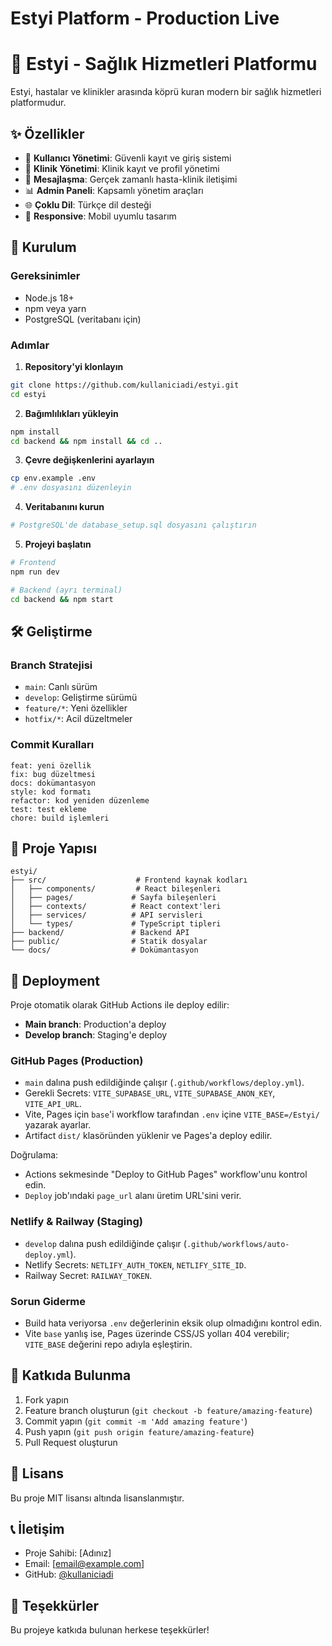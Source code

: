 # Estyi Platform - Production Live
# 🏥 Estyi - Sağlık Hizmetleri Platformu

Estyi, hastalar ve klinikler arasında köprü kuran modern bir sağlık hizmetleri platformudur.

## ✨ Özellikler

- 👤 **Kullanıcı Yönetimi**: Güvenli kayıt ve giriş sistemi
- 🏥 **Klinik Yönetimi**: Klinik kayıt ve profil yönetimi
- 💬 **Mesajlaşma**: Gerçek zamanlı hasta-klinik iletişimi
- 📊 **Admin Paneli**: Kapsamlı yönetim araçları
- 🌐 **Çoklu Dil**: Türkçe dil desteği
- 📱 **Responsive**: Mobil uyumlu tasarım

## 🚀 Kurulum

### Gereksinimler
- Node.js 18+
- npm veya yarn
- PostgreSQL (veritabanı için)

### Adımlar

1. **Repository'yi klonlayın**
```bash
git clone https://github.com/kullaniciadi/estyi.git
cd estyi
```

2. **Bağımlılıkları yükleyin**
```bash
npm install
cd backend && npm install && cd ..
```

3. **Çevre değişkenlerini ayarlayın**
```bash
cp env.example .env
# .env dosyasını düzenleyin
```

4. **Veritabanını kurun**
```bash
# PostgreSQL'de database_setup.sql dosyasını çalıştırın
```

5. **Projeyi başlatın**
```bash
# Frontend
npm run dev

# Backend (ayrı terminal)
cd backend && npm start
```

## 🛠️ Geliştirme

### Branch Stratejisi
- `main`: Canlı sürüm
- `develop`: Geliştirme sürümü
- `feature/*`: Yeni özellikler
- `hotfix/*`: Acil düzeltmeler

### Commit Kuralları
```
feat: yeni özellik
fix: bug düzeltmesi
docs: dokümantasyon
style: kod formatı
refactor: kod yeniden düzenleme
test: test ekleme
chore: build işlemleri
```

## 📁 Proje Yapısı

```
estyi/
├── src/                    # Frontend kaynak kodları
│   ├── components/         # React bileşenleri
│   ├── pages/             # Sayfa bileşenleri
│   ├── contexts/          # React context'leri
│   ├── services/          # API servisleri
│   └── types/             # TypeScript tipleri
├── backend/               # Backend API
├── public/                # Statik dosyalar
└── docs/                  # Dokümantasyon
```

## 🚀 Deployment

Proje otomatik olarak GitHub Actions ile deploy edilir:

- **Main branch**: Production'a deploy
- **Develop branch**: Staging'e deploy

### GitHub Pages (Production)
- `main` dalına push edildiğinde çalışır (`.github/workflows/deploy.yml`).
- Gerekli Secrets: `VITE_SUPABASE_URL`, `VITE_SUPABASE_ANON_KEY`, `VITE_API_URL`.
- Vite, Pages için `base`'i workflow tarafından `.env` içine `VITE_BASE=/Estyi/` yazarak ayarlar.
- Artifact `dist/` klasöründen yüklenir ve Pages'a deploy edilir.

Doğrulama:
- Actions sekmesinde "Deploy to GitHub Pages" workflow'unu kontrol edin.
- `Deploy` job'ındaki `page_url` alanı üretim URL'sini verir.

### Netlify & Railway (Staging)
- `develop` dalına push edildiğinde çalışır (`.github/workflows/auto-deploy.yml`).
- Netlify Secrets: `NETLIFY_AUTH_TOKEN`, `NETLIFY_SITE_ID`.
- Railway Secret: `RAILWAY_TOKEN`.

### Sorun Giderme
- Build hata veriyorsa `.env` değerlerinin eksik olup olmadığını kontrol edin.
- Vite `base` yanlış ise, Pages üzerinde CSS/JS yolları 404 verebilir; `VITE_BASE` değerini repo adıyla eşleştirin.

## 🤝 Katkıda Bulunma

1. Fork yapın
2. Feature branch oluşturun (`git checkout -b feature/amazing-feature`)
3. Commit yapın (`git commit -m 'Add amazing feature'`)
4. Push yapın (`git push origin feature/amazing-feature`)
5. Pull Request oluşturun

## 📄 Lisans

Bu proje MIT lisansı altında lisanslanmıştır.

## 📞 İletişim

- Proje Sahibi: [Adınız]
- Email: [email@example.com]
- GitHub: [@kullaniciadi](https://github.com/kullaniciadi)

## 🙏 Teşekkürler

Bu projeye katkıda bulunan herkese teşekkürler!


